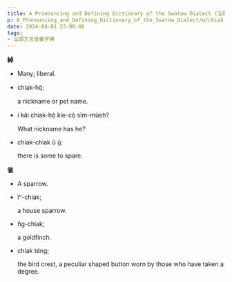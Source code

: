 ```yaml
---
title: A Pronouncing and Defining Dictionary of the Swatow Dialect (汕頭方言音義字典) / chiak
p: A_Pronouncing_and_Defining_Dictionary_of_the_Swatow_Dialect/w/chiak
date: 2024-04-01 23:00:00
tags: 
- 汕頭方言音義字典
---
```



**綽**
- Many; liberal.

- chiak-hō̤;

  a nickname or pet name.

- i kâi chiak-hō̤ kìe-cò̤ sĭm-mûeh?

  What nickname has he?

- chiak-chiak ŭ ṳ̂;

  there is some to spare.

**雀**
- A sparrow.

- ìⁿ-chiak;

  a house sparrow.

- n̂g-chiak;

  a goldfinch.

- chiak téng;

  the bird crest, a peculiar shaped button worn by those who have taken a degree.